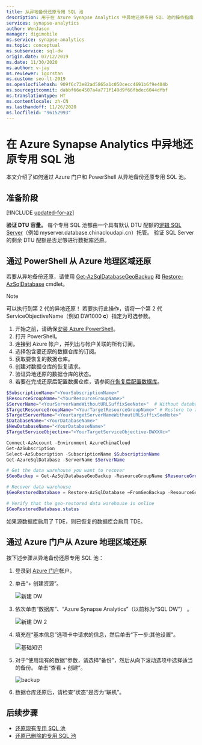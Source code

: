 ```yaml
---
title: 从异地备份还原专用 SQL 池
description: 用于在 Azure Synapse Analytics 中异地还原专用 SQL 池的操作指南
services: synapse-analytics
author: WenJason
manager: digimobile
ms.service: synapse-analytics
ms.topic: conceptual
ms.subservice: sql-dw
origin.date: 07/12/2019
ms.date: 11/30/2020
ms.author: v-jay
ms.reviewer: igorstan
ms.custom: seo-lt-2019
ms.openlocfilehash: 909f6c73e82ad5865a1c050cecc4691b6f9e404b
ms.sourcegitcommit: dabbf66e4507a4a771f149d9f66fbdec6044dfbf
ms.translationtype: HT
ms.contentlocale: zh-CN
ms.lasthandoff: 11/26/2020
ms.locfileid: "96152993"
---
```

# <a name="geo-restore-a-dedicated-sql-pool-in-azure-synapse-analytics"></a>在 Azure Synapse Analytics 中异地还原专用 SQL 池

本文介绍了如何通过 Azure 门户和 PowerShell 从异地备份还原专用 SQL 池。

## <a name="before-you-begin"></a>准备阶段

[!INCLUDE [updated-for-az](../../../includes/updated-for-az.md)]

**验证 DTU 容量。** 每个专用 SQL 池都由一个具有默认 DTU 配额的[逻辑 SQL Server](../../azure-sql/database/logical-servers.md)（例如 myserver.database.chinacloudapi.cn）托管。 验证 SQL Server 的剩余 DTU 配额是否足够进行数据库还原。

## <a name="restore-from-an-azure-geographical-region-through-powershell"></a>通过 PowerShell 从 Azure 地理区域还原

若要从异地备份还原，请使用 [Get-AzSqlDatabaseGeoBackup](https://docs.microsoft.com/powershell/module/az.sql/get-azsqldatabasegeobackup?toc=/synapse-analytics/sql-data-warehouse/toc.json&bc=/synapse-analytics/sql-data-warehouse/breadcrumb/toc.json) 和 [Restore-AzSqlDatabase](https://docs.microsoft.com/powershell/module/az.sql/restore-azsqldatabase?toc=/synapse-analytics/sql-data-warehouse/toc.json&bc=/synapse-analytics/sql-data-warehouse/breadcrumb/toc.json) cmdlet。

> [!NOTE]
> 可以执行到第 2 代的异地还原！ 若要执行此操作，请将一个第 2 代 ServiceObjectiveName（例如 DW1000 **c**）指定为可选参数。
>

1. 开始之前，请确保[安装 Azure PowerShell](https://docs.microsoft.com/powershell/azure/?toc=/synapse-analytics/sql-data-warehouse/toc.json&bc=/synapse-analytics/sql-data-warehouse/breadcrumb/toc.json)。
2. 打开 PowerShell。
3. 连接到 Azure 帐户，并列出与帐户关联的所有订阅。
4. 选择包含要还原的数据仓库的订阅。
5. 获取要恢复的数据仓库。
6. 创建对数据仓库的恢复请求。
7. 验证异地还原的数据仓库的状态。
8. 若要在完成还原后配置数据仓库，请参阅[在恢复后配置数据库](../../sql-database/sql-database-disaster-recovery.md?toc=/synapse-analytics/sql-data-warehouse/toc.json&bc=/synapse-analytics/sql-data-warehouse/breadcrumb/toc.json#configure-your-database-after-recovery)。

```Powershell
$SubscriptionName="<YourSubscriptionName>"
$ResourceGroupName="<YourResourceGroupName>"
$ServerName="<YourServerNameWithoutURLSuffixSeeNote>"  # Without database.chinacloudapi.cn
$TargetResourceGroupName="<YourTargetResourceGroupName>" # Restore to a different server.
$TargetServerName="<YourtargetServerNameWithoutURLSuffixSeeNote>"  
$DatabaseName="<YourDatabaseName>"
$NewDatabaseName="<YourDatabaseName>"
$TargetServiceObjective="<YourTargetServiceObjective-DWXXXc>"

Connect-AzAccount -Environment AzureChinaCloud
Get-AzSubscription
Select-AzSubscription -SubscriptionName $SubscriptionName
Get-AzureSqlDatabase -ServerName $ServerName

# Get the data warehouse you want to recover
$GeoBackup = Get-AzSqlDatabaseGeoBackup -ResourceGroupName $ResourceGroupName -ServerName $ServerName -DatabaseName $DatabaseName

# Recover data warehouse
$GeoRestoredDatabase = Restore-AzSqlDatabase –FromGeoBackup -ResourceGroupName $TargetResourceGroupName -ServerName $TargetServerName -TargetDatabaseName $NewDatabaseName –ResourceId $GeoBackup.ResourceID -ServiceObjectiveName $TargetServiceObjective

# Verify that the geo-restored data warehouse is online
$GeoRestoredDatabase.status
```

如果源数据库启用了 TDE，则已恢复的数据库会启用 TDE。

## <a name="restore-from-an-azure-geographical-region-through-azure-portal"></a>通过 Azure 门户从 Azure 地理区域还原

按下述步骤从异地备份还原专用 SQL 池：

1. 登录到 [Azure 门户](https://portal.azure.cn/)帐户。
2. 单击“+ 创建资源”。

   ![新建 DW](./media/sql-data-warehouse-restore-from-geo-backup/georestore-new.png)

3. 依次单击“数据库”、“Azure Synapse Analytics”（以前称为“SQL DW”） 。

   ![新建 DW 2](./media/sql-data-warehouse-restore-from-geo-backup/georestore-new-02.png)

4. 填充在“基本信息”选项卡中请求的信息，然后单击“下一步:其他设置”。

   ![基础知识](./media/sql-data-warehouse-restore-from-geo-backup/georestore-dw-1.png)

5. 对于“使用现有的数据”参数，请选择“备份”，然后从向下滚动选项中选择适当的备份。 单击“查看 + 创建”。

   ![backup](./media/sql-data-warehouse-restore-from-geo-backup/georestore-select.png)

6. 数据仓库还原后，请检查“状态”是否为“联机”。

## <a name="next-steps"></a>后续步骤

- [还原现有专用 SQL 池](sql-data-warehouse-restore-active-paused-dw.md)
- [还原已删除的专用 SQL 池](sql-data-warehouse-restore-deleted-dw.md)
